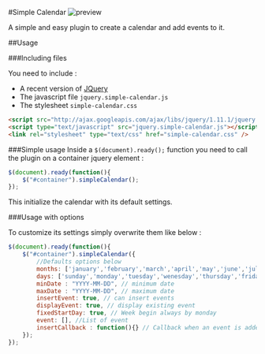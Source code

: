 #Simple Calendar
![preview](https://raw.githubusercontent.com/brospars/simple-calendar/master/demo/screenshot.jpg)

A simple and easy plugin to create a calendar and add events to it.

##Usage

###Including files

You need to include :
- A recent version of [JQuery](https://jquery.com/)
- The javascript file ``jquery.simple-calendar.js``
- The stylesheet ``simple-calendar.css``

```html
<script src="http://ajax.googleapis.com/ajax/libs/jquery/1.11.1/jquery.min.js"></script>
<script type="text/javascript" src="jquery.simple-calendar.js"></script>
<link rel="stylesheet" type="text/css" href="simple-calendar.css" />
```

###Simple usage
Inside a ``$(document).ready();`` function you need to call the plugin on a container jquery element :
```javascript
$(document).ready(function(){
    $("#container").simpleCalendar();
});
```

This initialize the calendar with its default settings.

###Usage with options

To customize its settings simply overwrite them like below :

```javascript
$(document).ready(function(){
    $("#container").simpleCalendar({
        //Defaults options below
        months: ['january','february','march','april','may','june','july','august','september','october','november','december'], //string of months starting from january
        days: ['sunday','monday','tuesday','wenesday','thursday','friday','saturday'], //string of days starting from sunday
        minDate : "YYYY-MM-DD", // minimum date
        maxDate : "YYYY-MM-DD", // maximum date
        insertEvent: true, // can insert events
        displayEvent: true, // display existing event
        fixedStartDay: true, // Week begin always by monday
        event: [], //List of event
        insertCallback : function(){} // Callback when an event is added to the calendar
    });
});
```